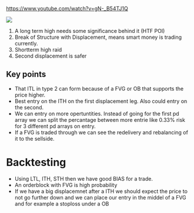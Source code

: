 https://www.youtube.com/watch?v=gN-_B54TJ1Q

![](https://i.imgur.com/pQCrXAp.png)



1. A long term high needs some significance behind it (HTF POI)
2. Break of Structure with Displacement, means smart money is trading currently.
3. Shortterm high raid
4. Second displacement is safer

## Key points
- That ITL in type 2 can form because of a FVG or OB that supports the price higher.
- Best entry on the ITH on the first displacement leg. Also could entry on the second.
- We can entry on more opertuntities. Instead of going for the first pd array we can split the percantage between more entrie like 0.33% risk for 3 different pd arrays on entry.
- If a FVG is traded through we can see the redelivery and rebalancing of it to the sellside.


# Backtesting 

- Using LTL, ITH, STH then we have good BIAS for a trade. 
- An orderblock with FVG is high probability
- If we have a big displacemnet after a ITH we should expect the price to not go further down and we can place our entry in the middel of a FVG and for example a stoploss under a OB